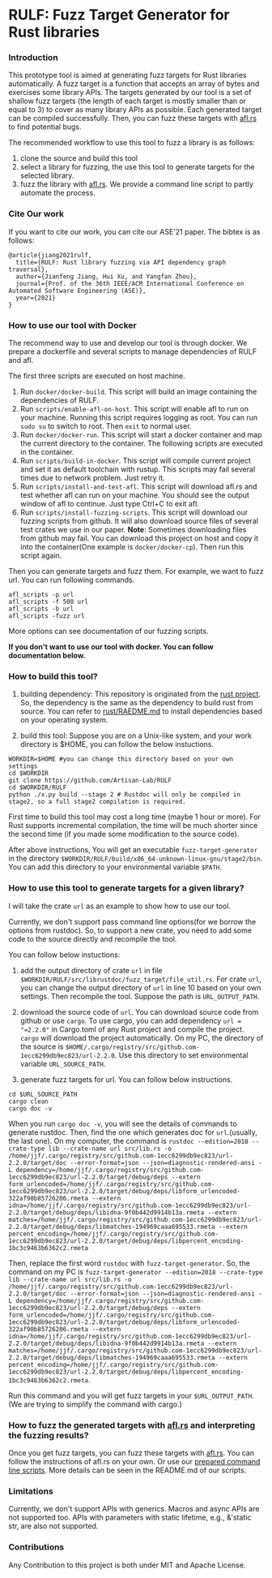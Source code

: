 # RULF: Fuzz Target Generator for Rust libraries 

### Introduction 

This prototype tool is aimed at generating fuzz targets for Rust libraries automatically. A fuzz target is a function that accepts an array of bytes and exercises some library APIs. The targets generated by our tool is a set of shallow fuzz targets (the length of each target is mostly smaller than or equal to 3) to cover as many library APIs as possible. Each generated target can be compiled successfully. Then, you can fuzz these targets with [afl.rs](https://github.com/rust-fuzz/afl.rs) to find potential bugs.

The recommended workflow to use this tool to fuzz a library is as follows: 
1. clone the source and build this tool
2. select a library for fuzzing, the use this tool to generate targets for the selected library.
3. fuzz the library with [afl.rs](https://github.com/rust-fuzz/afl.rs). We provide a command line script to partly automate the process. 

### Cite Our work

If you want to cite our work, you can cite our ASE'21 paper. The bibtex is as follows:

```
@article{jiang2021rulf,
  title={RULF: Rust library fuzzing via API dependency graph traversal},
  author={Jianfeng Jiang, Hui Xu, and Yangfan Zhou},
  journal={Prof. of the 36th IEEE/ACM International Conference on Automated Software Engineering (ASE)},
  year={2021}
}
```

### How to use our tool with Docker
The recommend way to use and develop our tool is through docker.
We prepare a dockerfile and several scripts to manage dependencies of RULF and afl. 

The first three scripts are executed on host machine.
1. Run `docker/docker-build`. This script will build an image containing the dependencies of RULF.  
2. Run `scripts/enable-afl-on-host`. This script will enable afl to run on your machine. Running this script requires logging as root. You can run `sudo su` to switch to root. Then `exit` to normal user.
3. Run `docker/docker-run`. This script will start a docker container and map the current directory to the container.
The following scripts are executed in the container.
4. Run `scripts/build-in-docker`. This script will compile current project and set it as default toolchain with rustup. This scripts may fail several times due to network problem. Just retry it.
5. Run `scripts/install-and-test-afl`. This script will download afl.rs and test whether afl can run on your machine. You should see the output window of afl to continue. Just type Ctrl+C to exit afl.
6. Run `scripts/install-fuzzing-scripts`. This script will download our fuzzing scripts from github. It will also download source files of several test crates we use in our paper. **Note**: Sometimes downloading files from github may fail. You can download this project on host and copy it into the container(One example is `docker/docker-cp`). Then run this script again.

Then you can generate targets and fuzz them.
For example, we want to fuzz url. You can run following commands.
```shell
afl_scripts -p url
afl_scripts -f 500 url
afl_scripts -b url
afl_scripts -fuzz url
```
More options can see documentation of our fuzzing scripts.


**If you don't want to use our tool with docker. You can follow documentation below.**

### How to build this tool? 

1. building dependency: This repository is originated from the [rust project](https://github.com/rust-lang/rust). So, the dependency is the same as the dependency to build rust from source. You can refer to [rust/RAEDME.md](https://github.com/rust-lang/rust/blob/master/README.md) to install dependencies based on your operating system.

2. build this tool: Suppose you are on a Unix-like system, and your work directory is $HOME, you can follow the below instuctions.
```shell
WORKDIR=$HOME #you can change this directory based on your own settings
cd $WORKDIR
git clone https://github.com/Artisan-Lab/RULF
cd $WORKDIR/RULF
python ./x.py build --stage 2 # Rustdoc will only be compiled in stage2, so a full stage2 compilation is required.
```
First time to build this tool may cost a long time (maybe 1 hour or more). For Rust supports incremental compilation, the time will be much shorter since the second time (if you made some modification to the source code).

After above instructions, You will get an executable `fuzz-target-generator` in the directory `$WORKDIR/RULF/build/x86_64-unknown-linux-gnu/stage2/bin`. You can add this directory to your environmental variable `$PATH`.


### How to use this tool to generate targets for a given library? 

I will take the crate `url` as an example to show how to use our tool.

Currently, we don't support pass command line options(for we borrow the options from rustdoc). So, to support a new crate, you need to add some code to the source directly and recompile the tool.

You can follow below instuctions:  

1. add the output directory of crate `url` in file `$WORKDIR/RULF/src/librustdoc/fuzz_target/file_util.rs`. 
For crate `url`, you can change the output directory of `url` in line 10 based on your own settings. Then recompile the tool.
Suppose the path is `URL_OUTPUT_PATH`.

2. download the source code of `url`. You can download source code from github or use `cargo`. To use cargo, you can add dependency `url = "=2.2.0"` in Cargo.toml of any Rust project and compile the project. `cargo` will download the project automatically. On my PC, the directory of the source is `$HOME/.cargo/registry/src/github.com-1ecc6299db9ec823/url-2.2.0`. Use this directory to set environmental variable `URL_SOURCE_PATH`.

3. generate fuzz targets for url. You can follow below instructions.
```shell
cd $URL_SOURCE_PATH
cargo clean
cargo doc -v
```  
When you run `cargo doc -v`, you will see the details of commands to generate rustdoc. Then, find the one which generates doc for `url`.(usually, the last one). On my computer, the command is `rustdoc --edition=2018 --crate-type lib --crate-name url src/lib.rs -o /home/jjf/.cargo/registry/src/github.com-1ecc6299db9ec823/url-2.2.0/target/doc --error-format=json --json=diagnostic-rendered-ansi -L dependency=/home/jjf/.cargo/registry/src/github.com-1ecc6299db9ec823/url-2.2.0/target/debug/deps --extern form_urlencoded=/home/jjf/.cargo/registry/src/github.com-1ecc6299db9ec823/url-2.2.0/target/debug/deps/libform_urlencoded-322af90b85726206.rmeta --extern idna=/home/jjf/.cargo/registry/src/github.com-1ecc6299db9ec823/url-2.2.0/target/debug/deps/libidna-9f0b442d9914b13a.rmeta --extern matches=/home/jjf/.cargo/registry/src/github.com-1ecc6299db9ec823/url-2.2.0/target/debug/deps/libmatches-194969caaa695533.rmeta --extern percent_encoding=/home/jjf/.cargo/registry/src/github.com-1ecc6299db9ec823/url-2.2.0/target/debug/deps/libpercent_encoding-1bc3c9463b6362c2.rmeta`

Then, replace the first word `rustdoc` with `fuzz-target-generator`. So, the command on my PC is `fuzz-target-generator --edition=2018 --crate-type lib --crate-name url src/lib.rs -o /home/jjf/.cargo/registry/src/github.com-1ecc6299db9ec823/url-2.2.0/target/doc --error-format=json --json=diagnostic-rendered-ansi -L dependency=/home/jjf/.cargo/registry/src/github.com-1ecc6299db9ec823/url-2.2.0/target/debug/deps --extern form_urlencoded=/home/jjf/.cargo/registry/src/github.com-1ecc6299db9ec823/url-2.2.0/target/debug/deps/libform_urlencoded-322af90b85726206.rmeta --extern idna=/home/jjf/.cargo/registry/src/github.com-1ecc6299db9ec823/url-2.2.0/target/debug/deps/libidna-9f0b442d9914b13a.rmeta --extern matches=/home/jjf/.cargo/registry/src/github.com-1ecc6299db9ec823/url-2.2.0/target/debug/deps/libmatches-194969caaa695533.rmeta --extern percent_encoding=/home/jjf/.cargo/registry/src/github.com-1ecc6299db9ec823/url-2.2.0/target/debug/deps/libpercent_encoding-1bc3c9463b6362c2.rmeta`.

Run this command and you will get fuzz targets in your `$URL_OUTPUT_PATH`.(We are trying to simplify the command with cargo.)  
### How to fuzz the generated targets with [afl.rs](https://github.com/rust-fuzz/afl.rs) and interpreting the fuzzing results? 

Once you get fuzz targets, you can fuzz these targets with [afl.rs](https://github.com/rust-fuzz/afl.rs). You can follow the instructions of afl.rs on your own. Or use our [prepared command line scripts](https://github.com/Artisan-Lab/Fuzzing-Scripts). More details can be seen in the README.md of our scripts.

### Limitations  

Currently, we don't support APIs with generics. Macros and async APIs are not supported too. APIs with parameters with static lifetime, e.g., &'static str, are also not supported.

### Contributions

Any Contribution to this project is both under MIT and Apache License.

